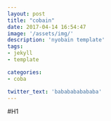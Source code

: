 ```yaml
---
layout: post
title: "cobain"
date: 2017-04-14 16:54:47
image: '/assets/img/'
description: 'nyobain template'
tags:
- jekyll
- template

categories:
- coba

twitter_text: 'bababababababa'
---
```

#H1
